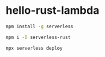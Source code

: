 # hello-rust-lambda

```bash
npm install -g serverless
```

```bash
npm i -D serverless-rust
```

```bash
npx serverless deploy
```
